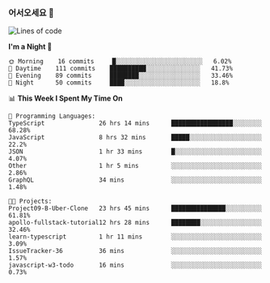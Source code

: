 ### 어서오세요 👋

<!--START_SECTION:waka-->
![Lines of code](https://img.shields.io/badge/From%20Hello%20World%20I%27ve%20Written-5.8%20million%20lines%20of%20code-blue)

**I'm a Night 🦉** 

```text
🌞 Morning    16 commits     █░░░░░░░░░░░░░░░░░░░░░░░░   6.02% 
🌆 Daytime    111 commits    ██████████░░░░░░░░░░░░░░░   41.73% 
🌃 Evening    89 commits     ████████░░░░░░░░░░░░░░░░░   33.46% 
🌙 Night      50 commits     ████░░░░░░░░░░░░░░░░░░░░░   18.8%

```


📊 **This Week I Spent My Time On** 

```text
💬 Programming Languages: 
TypeScript               26 hrs 14 mins      █████████████████░░░░░░░░   68.28% 
JavaScript               8 hrs 32 mins       █████░░░░░░░░░░░░░░░░░░░░   22.2% 
JSON                     1 hr 33 mins        █░░░░░░░░░░░░░░░░░░░░░░░░   4.07% 
Other                    1 hr 5 mins         ░░░░░░░░░░░░░░░░░░░░░░░░░   2.86% 
GraphQL                  34 mins             ░░░░░░░░░░░░░░░░░░░░░░░░░   1.48%

🐱‍💻 Projects: 
Project09-B-Uber-Clone   23 hrs 45 mins      ███████████████░░░░░░░░░░   61.81% 
apollo-fullstack-tutorial12 hrs 28 mins      ████████░░░░░░░░░░░░░░░░░   32.46% 
learn-typescript         1 hr 11 mins        ░░░░░░░░░░░░░░░░░░░░░░░░░   3.09% 
IssueTracker-36          36 mins             ░░░░░░░░░░░░░░░░░░░░░░░░░   1.57% 
javascript-w3-todo       16 mins             ░░░░░░░░░░░░░░░░░░░░░░░░░   0.73%

```


<!--END_SECTION:waka-->
